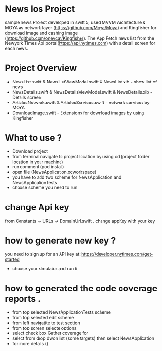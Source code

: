 
# News Ios Project

sample news Project developed in swift 5, used MVVM Architecture & MOYA as network layer (https://github.com/Moya/Moya)
and Kingfisher for download image and cashing image (https://github.com/onevcat/Kingfisher). The App Fetch news list from the Newyork Times Api portal(https://api.nytimes.com) with a detail screen for each news.

# Project Overview

* NewsList.swift & NewsListViewModel.swift & NewsList.xib - show list of news 
* NewsDetails.swift & NewsDetailsViewModel.swift & NewsDetails.xib - Details screen
* ArticlesNetwrok.swift & ArticlesServices.swift - network services by MOYA 
* DownloadImage.swift - Extensions for download images by using Kingfisher

# What to use ?

* Download project 
* from terminal navigate to project location by using cd (project folder location in your machine)
* run comment (pod install)
* open file (NewsApplication.xcworkspace) 
* you have to add two scheme for NewsApplication and NewsApplicationTests 
* choose scheme you need to run
# change Api key
 from Constants -> URLs -> DomainUrl.swift . change appKey with your key
# how to generate new key ?
 you need to sign up for an API key at: https://developer.nytimes.com/get-started, 
* choose your simulator and run it 
# how to generated the code coverage reports .
* from top selected NewsApplicationTests scheme 
* from top selected edit scheme 
* from left navigatite to test section 
* from top screen selecte options
* select check box Gather coverage for 
* select from drop dwon list (some targets) then select NewsApplication
* for more details ()



